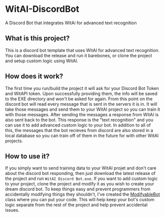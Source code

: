 # WitAI-DiscordBot
A Discord Bot that integrates WitAi for advanced text recognition

## What is this project?
This is a discord bot template that uses WitAI for advanced text recognition. You can download the release and run it barebones, or clone the project and setup custom logic using WitAI. 

## How does it work?
The first time you run/build the project it will ask for your Discord Bot Token and WitAPI token. Upon successfully providing them, the info will be saved to the EXE directory and won't be asked for again. From this point on the discord bot will read every message that is sent in the servers it is in. It will take those messages and send them to your WitAI project so you can train it with those messages. After sending the messages a response from WitAI is also sent back to the bot. This response is the "text recognition" and you can use it to add advanced custom logic to your bot. In addition to all of this, the messages that the bot recieves from discord are also stored in a local database so you can train off of them in the future for with other WitAI projects.

## How to use it?
If you simply want to send training data to your WitAI projet and don't care about the discord bot responding, then just download the latest release of the project and run ``WitAI Discord Bot.exe``. If you want to add custom logic to your project, clone the project and modify it as you wish to create your dream discord bot. To keep things easy and prevent programmers from accidentally modifying things they shouldn't, I've created the [ModifyableBot](https://github.com/gurrenm3/WitAI-DiscordBot/blob/master/WitAI%20DiscordBot.Console/Modifyable%20Bot.cs) class where you can put your code. This will help keep your bot's custom logic separate from the rest of the project and help prevent accidental issues.
